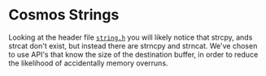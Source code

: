 # Cosmos Strings

Looking at the header file [`string.h`](../../kernel/sys/string/string.h) you will likely notice that strcpy, ands strcat don't exist, but instead there are strncpy and strncat. We've chosen to use API's that know the size of the destination buffer, in order to reduce the likelihood of accidentally memory overruns.

